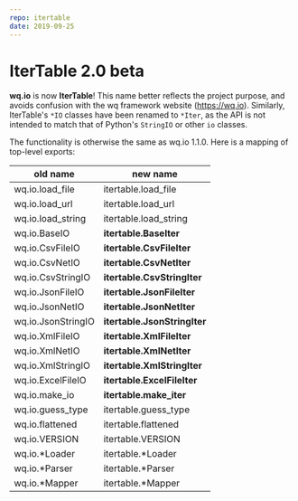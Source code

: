 ```yaml
---
repo: itertable
date: 2019-09-25
---
```


# IterTable 2.0 beta

**wq.io** is now **IterTable**!  This name better reflects the project purpose, and avoids confusion with the wq framework website (https://wq.io).  Similarly, IterTable's `*IO` classes have been renamed to `*Iter`, as the API is not intended to match that of Python's `StringIO` or other `io` classes.

The functionality is otherwise the same as wq.io 1.1.0.  Here is a mapping of top-level exports:

 old name | new name
------------|-------------
wq.io.load_file | itertable.load_file
wq.io.load_url | itertable.load_url
wq.io.load_string | itertable.load_string
wq.io.BaseIO | **itertable.BaseIter**
wq.io.CsvFileIO | **itertable.CsvFileIter**
wq.io.CsvNetIO | **itertable.CsvNetIter**
wq.io.CsvStringIO | **itertable.CsvStringIter**
wq.io.JsonFileIO | **itertable.JsonFileIter**
wq.io.JsonNetIO | **itertable.JsonNetIter**
wq.io.JsonStringIO | **itertable.JsonStringIter**
wq.io.XmlFileIO | **itertable.XmlFileIter**
wq.io.XmlNetIO | **itertable.XmlNetIter**
wq.io.XmlStringIO | **itertable.XmlStringIter**
wq.io.ExcelFileIO | **itertable.ExcelFileIter**
wq.io.make_io | **itertable.make_iter**
wq.io.guess_type | itertable.guess_type
wq.io.flattened | itertable.flattened
wq.io.VERSION | itertable.VERSION
wq.io.*Loader | itertable.*Loader
wq.io.*Parser | itertable.*Parser
wq.io.*Mapper | itertable.*Mapper